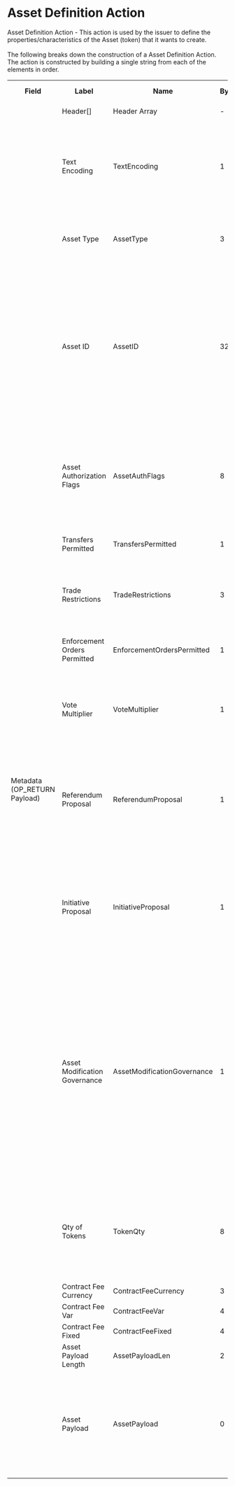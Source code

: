 
<html>
    <head>
        <link rel="stylesheet" href="css/style.css">
        <H1>Asset Definition Action</H1>
        <p>
        Asset Definition Action -  This action is used by the issuer to define the properties/characteristics of the Asset (token) that it wants to create.<br><br>
        The following breaks down the construction of a Asset Definition Action. The action is constructed by building a single string from each of the elements in order.
        </p>
    </head>
    <div class="ritz grid-container" dir="ltr">
        <body>
            <table class="waffle" cellspacing="0" cellpadding="0" table-layout=fixed width=100%>
                 <tr style='height:19px;'>
                    <th style="width:6%" class="s0">Field</th>
                       <th style="width:9%" class="s1">Label</th>
                    <th style="width:9%" class="s1">Name</th>
                    <th style="width:2%" class="s1">Bytes</th>
                    <th style="width:29%" class="s1">Example Values</th>
                    <th style="width:26%" class="s1">Comments</th>
                    <th style="width:5%" class="s1">Data Type</th>
                    <th style="width:14%" class="s2">Amendment Restrictions</th>
                </tr>
                <tr>
                    <td class="s5" rowspan="18">Metadata (OP_RETURN Payload)</td>
                    <td class="a6">Header[]</td>
                    <td class="a6">Header Array</td>
                    <td class="a6">-</td>
                    <td class="a6">-</td>
                    <td class="a6">Common header data for all messages</td>
                    <td class="a6">Header</td>
                    <td class="a7"></td>
                </tr>
                    <tr>
                    <td class="a10">Text Encoding</td>
                    <td class="a10">TextEncoding</td>
                    <td class="a10">1</td>
                    <td class="a10" style="word-break:break-all">0</td>
                    <td class="a10"> 0 = ASCII, 1 = UTF-8, 2 = UTF-16, 3 = Unicode.  Encoding applies to all 'text' data types. All 'string' types will always be encoded with ASCII.  Where string is selected, all fields will be ASCII.</td>
                    <td class="a10">uint8</td>
                    <td class="a11">Can be changed by issuer or operator at their discretion.</td>
                </tr>                <tr>
                    <td class="a10">Asset Type</td>
                    <td class="a10">AssetType</td>
                    <td class="a10">3</td>
                    <td class="a10" style="word-break:break-all">COU</td>
                    <td class="a10">eg. Share - Common</td>
                    <td class="a10">string</td>
                    <td class="a11">Cannot be changed by issuer, operator or smart contract.</td>
                </tr>                <tr>
                    <td class="a10">Asset ID</td>
                    <td class="a10">AssetID</td>
                    <td class="a10">32</td>
                    <td class="a10" style="word-break:break-all">apm2qsznhks23z8d83u41s8019hyri3i</td>
                    <td class="a10">Randomly generated base58 string.  Each Asset ID should be unique.  However, an Asset ID is always linked to a Contract that is identified by the public address of the Contract wallet. The Asset Type + Asset ID = Asset Code.  An Asset Code is a human readable idenitfier that can be used in a similar way to a Bitcoin (BSV) address, a vanity identifying label.</td>
                    <td class="a10">string</td>
                    <td class="a11">Cannot be changed by issuer, operator or smart contract.</td>
                </tr>                <tr>
                    <td class="a10">Asset Authorization Flags</td>
                    <td class="a10">AssetAuthFlags</td>
                    <td class="a10">8</td>
                    <td class="a10" style="word-break:break-all">0000000000000000000000000000000000000000000000000001000110111111</td>
                    <td class="a10">Authorization Flags,  bitwise operation</td>
                    <td class="a10">bin</td>
                    <td class="a11"></td>
                </tr>                <tr>
                    <td class="a10">Transfers Permitted</td>
                    <td class="a10">TransfersPermitted</td>
                    <td class="a10">1</td>
                    <td class="a10" style="word-break:break-all">1</td>
                    <td class="a10">1 = Transfers are permitted.  0 = Transfers are not permitted.</td>
                    <td class="a10">bool</td>
                    <td class="a11"></td>
                </tr>                <tr>
                    <td class="a10">Trade Restrictions</td>
                    <td class="a10">TradeRestrictions</td>
                    <td class="a10">3</td>
                    <td class="a10" style="word-break:break-all">GBR</td>
                    <td class="a10">Asset can only be traded within the trade restrictions.  Eg. AUS - Australian residents only.  EU - European Union residents only.</td>
                    <td class="a10">string</td>
                    <td class="a11"></td>
                </tr>                <tr>
                    <td class="a10">Enforcement Orders Permitted</td>
                    <td class="a10">EnforcementOrdersPermitted</td>
                    <td class="a10">1</td>
                    <td class="a10" style="word-break:break-all">1</td>
                    <td class="a10">1 = Enforcement Orders are permitted. 0 = Enforcement Orders are not permitted.</td>
                    <td class="a10">bool</td>
                    <td class="a11"></td>
                </tr>                <tr>
                    <td class="a10">Vote Multiplier</td>
                    <td class="a10">VoteMultiplier</td>
                    <td class="a10">1</td>
                    <td class="a10" style="word-break:break-all">3</td>
                    <td class="a10">Multiplies the vote by the integer. 1 token = 1 vote with a 1 for vote multipler (normal).  1 token = 3 votes with a multiplier of 3, for example.</td>
                    <td class="a10">uint8</td>
                    <td class="a11"></td>
                </tr>                <tr>
                    <td class="a10">Referendum Proposal</td>
                    <td class="a10">ReferendumProposal</td>
                    <td class="a10">1</td>
                    <td class="a10" style="word-break:break-all">1</td>
                    <td class="a10">A Referendum is permitted for Asset-Wide Proposals (outside of smart contract scope) if also permitted by the contract. If the contract has proposals by referendum restricted, then this flag is meaningless.</td>
                    <td class="a10">bool</td>
                    <td class="a11"></td>
                </tr>                <tr>
                    <td class="a10">Initiative Proposal</td>
                    <td class="a10">InitiativeProposal</td>
                    <td class="a10">1</td>
                    <td class="a10" style="word-break:break-all">1</td>
                    <td class="a10">An initiative is permitted for Asset-Wide Proposals (outside of smart contract scope) if also permitted by the contract. If the contract has proposals by initiative restricted, then this flag is meaningless.</td>
                    <td class="a10">bool</td>
                    <td class="a11"></td>
                </tr>                <tr>
                    <td class="a10">Asset Modification Governance</td>
                    <td class="a10">AssetModificationGovernance</td>
                    <td class="a10">1</td>
                    <td class="a10" style="word-break:break-all">1</td>
                    <td class="a10">1 - Contract-wide Asset Governance.  0 - Asset-wide Asset Governance.  If a referendum or initiative is used to propose a modification to a subfield controlled by the asset auth flags, then the vote will either be a contract-wide vote (all assets vote on the referendum/initiative) or an asset-wide vote (all assets vote on the referendum/initiative) depending on the value in this subfield.  The voting system specifies the voting rules.</td>
                    <td class="a10">bool</td>
                    <td class="a11"></td>
                </tr>                <tr>
                    <td class="a10">Qty of Tokens</td>
                    <td class="a10">TokenQty</td>
                    <td class="a10">8</td>
                    <td class="a10" style="word-break:break-all">1000000</td>
                    <td class="a10">Quantity of token - 0 is valid. Fungible 'shares' of the Asset. 1 is used for non-fungible tokens.  Asset IDs become the non-fungible Asset ID and many Asset IDs can be associated with a particular Contract.</td>
                    <td class="a10">uint64</td>
                    <td class="a11"></td>
                </tr>                <tr>
                    <td class="a10">Contract Fee Currency</td>
                    <td class="a10">ContractFeeCurrency</td>
                    <td class="a10">3</td>
                    <td class="a10" style="word-break:break-all">AUD</td>
                    <td class="a10">BSV, USD, AUD, EUR, etc.</td>
                    <td class="a10">string</td>
                    <td class="a11"></td>
                </tr>                <tr>
                    <td class="a10">Contract Fee Var</td>
                    <td class="a10">ContractFeeVar</td>
                    <td class="a10">4</td>
                    <td class="a10" style="word-break:break-all">0.005</td>
                    <td class="a10">Percent of the value of the transaction</td>
                    <td class="a10">float32</td>
                    <td class="a11"></td>
                </tr>                <tr>
                    <td class="a10">Contract Fee Fixed</td>
                    <td class="a10">ContractFeeFixed</td>
                    <td class="a10">4</td>
                    <td class="a10" style="word-break:break-all">0.01</td>
                    <td class="a10">Fixed fee (payment made in BSV)</td>
                    <td class="a10">float32</td>
                    <td class="a11"></td>
                </tr>                <tr>
                    <td class="a10">Asset Payload Length</td>
                    <td class="a10">AssetPayloadLen</td>
                    <td class="a10">2</td>
                    <td class="a10" style="word-break:break-all">9</td>
                    <td class="a10">Size of the asset payload in bytes.</td>
                    <td class="a10">uint16</td>
                    <td class="a11"></td>
                </tr>                <tr>
                    <td class="a10">Asset Payload</td>
                    <td class="a10">AssetPayload</td>
                    <td class="a10">0</td>
                    <td class="a10" style="word-break:break-all">some data</td>
                    <td class="a10">Payload length is dependent on the asset type. Each asset is made up of a defined set of information pertaining to the specific asset type, and may contain fields of variable length type (nvarchar8, 16, 32)</td>
                    <td class="a10">byte[]</td>
                    <td class="a11"></td>
                </tr>
            </table>
        </body>
    </div>
</html>